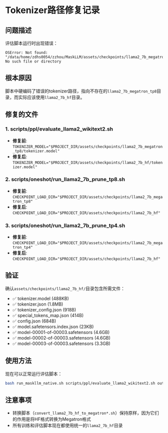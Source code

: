 # Tokenizer路径修复记录

## 问题描述
评估脚本运行时出现错误：
```
OSError: Not found: "/data/home/zdhs0054/zzhou/MaskLLM/assets/checkpoints/llama2_7b_megatron_tp8/tokenizer.model": No such file or directory
```

## 根本原因
脚本中硬编码了错误的tokenizer路径，指向不存在的`llama2_7b_megatron_tp8`目录，而实际应该使用`llama2_7b_hf`目录。

## 修复的文件

### 1. scripts/ppl/evaluate_llama2_wikitext2.sh
- **修复前**: `TOKENIZER_MODEL="$PROJECT_DIR/assets/checkpoints/llama2_7b_megatron_tp8/tokenizer.model"`
- **修复后**: `TOKENIZER_MODEL="$PROJECT_DIR/assets/checkpoints/llama2_7b_hf/tokenizer.model"`

### 2. scripts/oneshot/run_llama2_7b_prune_tp8.sh
- **修复前**: `CHECKPOINT_LOAD_DIR="$PROJECT_DIR/assets/checkpoints/llama2_7b_megatron_tp8"`
- **修复后**: `CHECKPOINT_LOAD_DIR="$PROJECT_DIR/assets/checkpoints/llama2_7b_hf"`

### 3. scripts/oneshot/run_llama2_7b_prune_tp4.sh
- **修复前**: `CHECKPOINT_LOAD_DIR="$PROJECT_DIR/assets/checkpoints/llama2_7b_megatron_tp4"`
- **修复后**: `CHECKPOINT_LOAD_DIR="$PROJECT_DIR/assets/checkpoints/llama2_7b_hf"`

## 验证
确认`assets/checkpoints/llama2_7b_hf/`目录包含所需文件：
- ✅ tokenizer.model (488KB)
- ✅ tokenizer.json (1.8MB)
- ✅ tokenizer_config.json (918B)
- ✅ special_tokens_map.json (414B)
- ✅ config.json (684B)
- ✅ model.safetensors.index.json (23KB)
- ✅ model-00001-of-00003.safetensors (4.6GB)
- ✅ model-00002-of-00003.safetensors (4.6GB)
- ✅ model-00003-of-00003.safetensors (3.3GB)

## 使用方法
现在可以正常运行评估脚本：
```bash
bash run_maskllm_native.sh scripts/ppl/evaluate_llama2_wikitext2.sh output/checkpoints/llama2-7b-tp4-mask-only-c4-singlenode/train_iters_2000/ckpt/iter_0002000 7b 4 sparse
```

## 注意事项
- 转换脚本（`convert_llama2_7b_hf_to_megatron*.sh`）保持原样，因为它们的作用是将HF格式转换为Megatron格式
- 所有训练和评估脚本现在都使用统一的`llama2_7b_hf`目录 